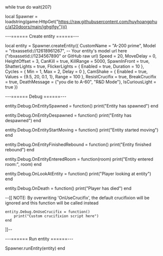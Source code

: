 while true do wait(207)

local Spawner = loadstring(game:HttpGet("https://raw.githubusercontent.com/huyhoangphuc/a120doors/main/jghgifgy"))()

---====== Create entity ======---

local entity = Spawner.createEntity({
    CustomName = "A-200 prime",
    Model = "rbxassetid://12618961267", -- Your entity's model url here ("rbxassetid://1234567890" or GitHub raw url)
    Speed = 20,
    MoveDelay = 0,
    HeightOffset = 3,
    CanKill = true,
    KillRange = 5000,
    SpawnInFront = true,
    ShatterLights = true,
    FlickerLights = {
        Enabled = true,
        Duration = 10
    },
    Cycles = {
        Min = 1,
        Max = 2,
        Delay = 0
    },
    CamShake = {
        Enabled = true,
        Values = {9.5, 20, 0.1, 1},
        Range = 100
    },
    ResistCrucifix = true,
    BreakCrucifix = true,
    DeathMessage = {"you die to A-60", "R&D Mode"},
    IsCuriousLight = true
})

---====== Debug ======---

entity.Debug.OnEntitySpawned = function()
    print("Entity has spawned")
end

entity.Debug.OnEntityDespawned = function()
    print("Entity has despawned")
end

entity.Debug.OnEntityStartMoving = function()
    print("Entity started moving")
end

entity.Debug.OnEntityFinishedRebound = function()
    print("Entity finished rebound")
end

entity.Debug.OnEntityEnteredRoom = function(room)
    print("Entity entered room:", room)
end

entity.Debug.OnLookAtEntity = function()
    print("Player looking at entity")
end

entity.Debug.OnDeath = function()
    print("Player has died")
end

--[[
    NOTE: By overwriting 'OnUseCrucifix', the default crucifixion will be ignored and this function will be called instead

    entity.Debug.OnUseCrucifix = function()
        print("Custom crucifixion script here")
    end
]]--

---====== Run entity ======---

Spawner.runEntity(entity)
end
